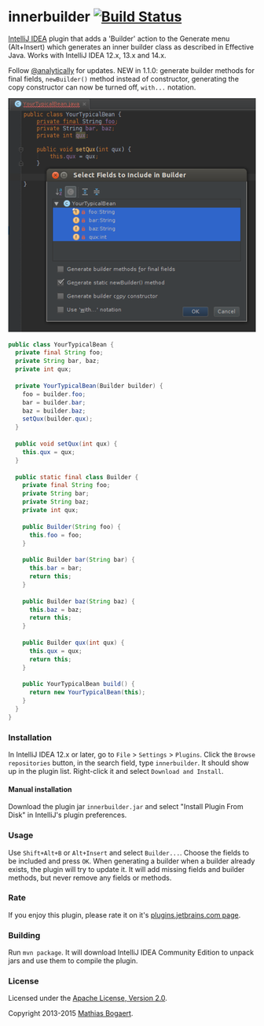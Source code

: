innerbuilder [![Build Status](https://travis-ci.org/analytically/innerbuilder.svg?branch=master)](https://travis-ci.org/analytically/innerbuilder)
============

[IntelliJ IDEA](http://www.jetbrains.com/idea/) plugin that adds a 'Builder' action to the Generate menu (Alt+Insert)
which generates an inner builder class as described in Effective Java. Works with IntelliJ IDEA 12.x, 13.x and 14.x.

Follow [@analytically](http://twitter.com/analytically) for updates. NEW in 1.1.0: generate builder methods for final fields,
`newBuilder()` method instead of constructor, generating the copy constructor can now be turned off, `with...` notation.

![screenshot](screenshot.png)

```java
public class YourTypicalBean {
  private final String foo;
  private String bar, baz;
  private int qux;

  private YourTypicalBean(Builder builder) {
    foo = builder.foo;
    bar = builder.bar;
    baz = builder.baz;
    setQux(builder.qux);
  }

  public void setQux(int qux) {
    this.qux = qux;
  }

  public static final class Builder {
    private final String foo;
    private String bar;
    private String baz;
    private int qux;

    public Builder(String foo) {
      this.foo = foo;
    }

    public Builder bar(String bar) {
      this.bar = bar;
      return this;
    }

    public Builder baz(String baz) {
      this.baz = baz;
      return this;
    }

    public Builder qux(int qux) {
      this.qux = qux;
      return this;
    }

    public YourTypicalBean build() {
      return new YourTypicalBean(this);
    }
  }
}
```

### Installation

In IntelliJ IDEA 12.x or later, go to `File` > `Settings` > `Plugins`. Click the `Browse repositories` button, in
the search field, type `innerbuilder`. It should show up in the plugin list. Right-click it and select `Download and Install`.

#### Manual installation

Download the plugin jar `innerbuilder.jar` and select "Install Plugin From Disk" in IntelliJ's plugin preferences.

### Usage

Use `Shift+Alt+B` or `Alt+Insert` and select `Builder...`. Choose the fields to be included and press `OK`. When generating a
builder when a builder already exists, the plugin will try to update it. It will add missing fields and builder methods, but
never remove any fields or methods.

### Rate

If you enjoy this plugin, please rate it on it's [plugins.jetbrains.com page](http://plugins.jetbrains.com/plugin/7354).

### Building

Run `mvn package`. It will download IntelliJ IDEA Community Edition to unpack jars and use them to compile the plugin.

### License

Licensed under the [Apache License, Version 2.0](http://www.apache.org/licenses/LICENSE-2.0).

Copyright 2013-2015 [Mathias Bogaert](mailto:mathias.bogaert@gmail.com).
